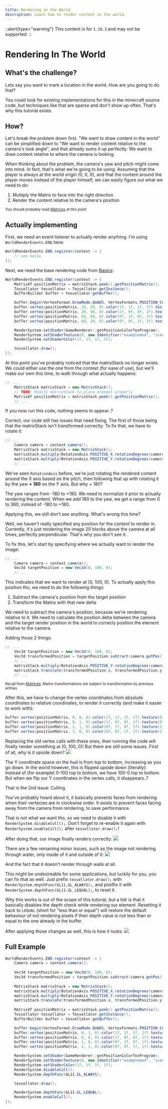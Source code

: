 ```yaml
---
title: Rendering in the World
description: Learn how to render content in the world.
---
```


::alert{type="warning"}
This content is for `1.19.3` and may not be supported.
::

# Rendering In The World

## What's the challenge?

Lets say you want to mark a location in the world. How are you going to do that?

You could look for existing implementations for this in the minecraft source code, but techniques like that are sparse and don't show up often. That's why this tutorial exists.

## How?

Let's break the problem down first. "We want to draw content in the world" can be simplified down to "We want to render content relative to the camera's look angle", and that already sums it up perfectly: We want to draw content relative to where the camera is looking.

When thinking about the problem, the camera's yaw and pitch might come into mind. In fact, that's what we're going to be using. Assuming that the player is always at the world origin (0, 0, 0), and that the content around the player moves instead of the player himself, we can easily figure out what we need to do:
1. Multiply the Matrix to face into the right direction
2. Render the content relative to the camera's position

<sup>You should probably read [Matrices](/rendering/matrices) at this point</sup>

## Actually implementing

First, we need an event listener to actually render anything. I'm using `WorldRenderEvents.END` here:

```java
WorldRenderEvents.END.register(context -> {
    // see below
});
```

Next, we need the base rendering code from [Basics](/rendering/basics):

```java
WorldRenderEvents.END.register(context -> {
    Matrix4f positionMatrix = matrixStack.peek().getPositionMatrix();
    Tessellator tessellator = Tessellator.getInstance();
    BufferBuilder buffer = tessellator.getBuffer();

    buffer.begin(VertexFormat.DrawMode.QUADS, VertexFormats.POSITION_COLOR_TEXTURE);
    buffer.vertex(positionMatrix, 20, 20, 0).color(1f, 1f, 1f, 1f).texture(0f, 0f).next();
    buffer.vertex(positionMatrix, 20, 60, 0).color(1f, 0f, 0f, 1f).texture(0f, 1f).next();
    buffer.vertex(positionMatrix, 60, 60, 0).color(0f, 1f, 0f, 1f).texture(1f, 1f).next();
    buffer.vertex(positionMatrix, 60, 20, 0).color(0f, 0f, 1f, 1f).texture(1f, 0f).next();

    RenderSystem.setShader(GameRenderer::getPositionColorTexProgram);
    RenderSystem.setShaderTexture(0, new Identifier("examplemod", "icon.png"));
    RenderSystem.setShaderColor(1f, 1f, 1f, 1f);

    tessellator.draw();
});
```

At this point you've probably noticed that the matrixStack no longer exists. We could either use the one from the context (for ease of use), but we'll make our own this time, to walk through what actually happens:

```java
// ...
    MatrixStack matrixStack = new MatrixStack();
    // TODO: Modify matrixStack to place element properly
    Matrix4f positionMatrix = matrixStack.peek().getPositionMatrix();
    // ...
```

If you now run this code, nothing seems to appear..?

Correct, our code still has issues that need fixing. The first of those being that the matrixStack isn't transformed correctly. To fix that, we have to rotate it:

```java
// ...
    Camera camera = context.camera();
    MatrixStack matrixStack = new MatrixStack();
    matrixStack.multiply(RotationAxis.POSITIVE_X.rotationDegrees(camera.getPitch()));
    matrixStack.multiply(RotationAxis.POSITIVE_Y.rotationDegrees(camera.getYaw() + 180.0F));
    // ...
```

We've seen `RotationAxis` before, we're just rotating the rendered content around the X axis based on the pitch, then following that up with rotating it by the yaw **+ 180** on the Y axis. But why + 180?

The yaw ranges from -180 to +180. We need to normalize it prior to actually rendering the content. When we add 180 to the yaw, we get a range from 0 to 360, instead of -180 to +180.

Applying this, we still don't see anything. What's wrong this time?

Well, we haven't really specified any position for the content to render in. Currently, it's just rendering the image 20 blocks above the camera at all times, perfectly perpendicular. That's why you don't see it.

To fix this, let's start by specifying where we actually want to render the image:
```java
// ...
    Camera camera = context.camera();
    Vec3d targetPosition = new Vec3d(0, 100, 0);
    // ...
```

This indicates that we want to render at (0, 100, 0). To actually apply this position tho, we need to do the following things:
1. Subtract the camera's position from the target position
2. Transform the Matrix with that new delta

We need to subtract the camera's position, because we're rendering relative to it. We need to calculate the position delta between the camera and the target render position in the world to correcly position the element relative to the camera.

Adding those 2 things:
```java
// ...
    Vec3d targetPosition = new Vec3d(0, 100, 0);
    Vec3d transformedPosition = targetPosition.subtract(camera.getPos());
    // ...
    matrixStack.multiply(RotationAxis.POSITIVE_Y.rotationDegrees(camera.getYaw() + 180.0F));
    matrixStack.translate(transformedPosition.x, transformedPosition.y, transformedPosition.z);
    // ...
```
<sup>Recall from [Matrices](/rendering/matrices): Matrix transformations are subject to transformation by previous entries</sup>

After this, we have to change the vertex coordinates from absolute coordinates to relative coordinates, to render it correctly (and make it easier to work with):
```java
buffer.vertex(positionMatrix, 0, 0, 0).color(1f, 1f, 1f, 1f).texture(0f, 0f).next();
buffer.vertex(positionMatrix, 0, 1, 0).color(1f, 0f, 0f, 1f).texture(0f, 1f).next();
buffer.vertex(positionMatrix, 1, 1, 0).color(0f, 1f, 0f, 1f).texture(1f, 1f).next();
buffer.vertex(positionMatrix, 1, 0, 0).color(0f, 0f, 1f, 1f).texture(1f, 0f).next();
```

Replacing the old vertex calls with these ones, then running the code will finally render something at (0, 100, 0)! But there are still some issues. First of all, why is it upside down?
![](/rendering/world_0.png)

The Y coordinate space on the hud is from top to bottom, increasing as you go down. In the world however, this is flipped upside down (literally): Instead of (for example) 0-100 top to bottom, we have 100-0 top to bottom. But when we flip our Y coordinates in the vertex calls, it disappears..?

That is the 2nd issue: Culling.

You've probably heard about it, it basically prevents faces from rendering when their vertecies are in clockwise order. It exists to prevent faces facing away from the camera from rendering, to save performance.

That is not what we want tho, so we need to disable it with `RenderSystem.disableCull();`. Don't forget to re-enable it again with `RenderSystem.enableCull();` after `tessellator.draw();`!

After doing that, our image finally renders correctly:
![](/rendering/world_1.png)

There are a few remaining minor issues, such as the image not rendering through water, only inside of it and outside of it:
![](/rendering/world_2.png)

And the fact that it doesn't render through walls at all.

This might be undesireable for some applications, but luckily for you, you can fix that as well. Just prefix `tessellator.draw();` with `RenderSystem.depthFunc(GL11.GL_ALWAYS);`, and postfix it with `RenderSystem.depthFunc(GL11.GL_LEQUAL);`, to reset it.

Why this works is out of the scope of this tutorial, but a tldr is that it basically disables the depth check while rendering our element. Resetting it back to `LEQUAL` (short for "less than or equal") will restore the default behaviour of not rendering pixels if their depth value is not less than or equal to the one already in the buffer.

After applying those changes as well, this is how it looks:
![](/rendering/world_3.png)

## Full Example
```java
WorldRenderEvents.END.register(context -> {
    Camera camera = context.camera();
    
    Vec3d targetPosition = new Vec3d(0, 100, 0);
    Vec3d transformedPosition = targetPosition.subtract(camera.getPos());
    
    MatrixStack matrixStack = new MatrixStack();
    matrixStack.multiply(RotationAxis.POSITIVE_X.rotationDegrees(camera.getPitch()));
    matrixStack.multiply(RotationAxis.POSITIVE_Y.rotationDegrees(camera.getYaw() + 180.0F));
    matrixStack.translate(transformedPosition.x, transformedPosition.y, transformedPosition.z);
    
    Matrix4f positionMatrix = matrixStack.peek().getPositionMatrix();
    Tessellator tessellator = Tessellator.getInstance();
    BufferBuilder buffer = tessellator.getBuffer();

    buffer.begin(VertexFormat.DrawMode.QUADS, VertexFormats.POSITION_COLOR_TEXTURE);
    buffer.vertex(positionMatrix, 0, 1, 0).color(1f, 1f, 1f, 1f).texture(0f, 0f).next();
    buffer.vertex(positionMatrix, 0, 0, 0).color(1f, 0f, 0f, 1f).texture(0f, 1f).next();
    buffer.vertex(positionMatrix, 1, 0, 0).color(0f, 1f, 0f, 1f).texture(1f, 1f).next();
    buffer.vertex(positionMatrix, 1, 1, 0).color(0f, 0f, 1f, 1f).texture(1f, 0f).next();

    RenderSystem.setShader(GameRenderer::getPositionColorTexProgram);
    RenderSystem.setShaderTexture(0, new Identifier("examplemod", "icon.png"));
    RenderSystem.setShaderColor(1f, 1f, 1f, 1f);
    RenderSystem.disableCull();
    RenderSystem.depthFunc(GL11.GL_ALWAYS);

    tessellator.draw();

    RenderSystem.depthFunc(GL11.GL_LEQUAL);
    RenderSystem.enableCull();
});
```